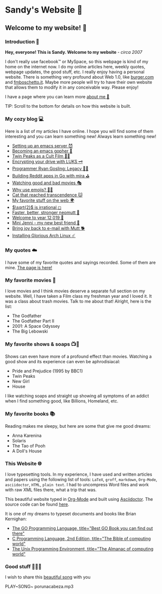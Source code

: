 Sandy\'s Website 🚀
==================

Welcome to my website! 🌷
------------------------

### Introduction 🛀

**Hey, everyone! This is Sandy. Welcome to my website** - *circa 2007*

I don\'t really use facebook™ or MySpace, so this webpage is kind of my
home on the internet now. I do my online articles here, weekly quotes,
webpage updates, the good stuff, etc. I really enjoy having a personal
website. There is something very profound about Web 1.0, like
[burger.com](http://burger.com) and
[fmboschetto.it](http://fmboschetto.it). Maybe more people will try to
have their own website that allows them to modify it in any conceivable
way. Please enjoy!

I have a page where you can learn more [about me 🤔](./aboutme)

TIP: Scroll to the bottom for details on how this website is built.

### My cozy blog 💻

Here is a list of my articles I have online. I hope you will find some
of them interesting and you can learn something new! Always learn
something new!

-   [Setting up an emacs server 😈](./articles/emacsd)
-   [Becoming an emacs gopher 🐗](./articles/go-emacs)
-   [Twin Peaks as a Cult Film 🌲🌲](./articles/twin-peaks)
-   [Encrypting your drive with LUKS 🗝](./articles/encrypting_usb)
-   [Programmer Ryan Gosling: Legacy 👨‍💻](./articles/ryan_codes)
-   [Building Reddit apps in Go with mira ⛳](./articles/mira_reddit)
-   [Watching good and bad movies 🎭](./articles/good_bad_movies)
-   [Why use emojis? 🎷🕺](./articles/why_use_emojis)
-   [Cat that reached transcendence
    🐱](./articles/quick_dirty_js/exercise3)
-   [My favorite stuff on the web 🌍](./articles/best_web)
-   [$\sqrt{2}$ is irrational ◻](./articles/sqrt2irrational)
-   [Faster, better, stronger neomutt 🐩](./articles/better_mutt/)
-   [Welcome to year 12,019 📅](./articles/year_12019/)
-   [Mini Jenni - my new best friend 🏮](./articles/mini_jenni/)
-   [Bring joy back to e-mail with Mutt 🐕](./articles/using_mutt/)
-   [Installing Glorious Arch Linux ☄️](./articles/installing_arch/)

### My quotes ☁️

I have some of my favorite quotes and sayings recorded. Some of them are
mine. [The page is here!](./quotes)

### My favorite movies 🎥

I love movies and I think movies deserve a separate full section on my
website. Well, I have taken a Film class my freshman year and I loved
it. It was a class about trash movies. Talk to me about that! Alright,
here is the list:

-   The Godfather
-   The Godfather Part II
-   2001: A Space Odyssey
-   The Big Lebowski

### My favorite shows & soaps 📺🧼

Shows can even have more of a profound effect than movies. Watching a
good show and its experience can even be aphrodisiacal:

-   Pride and Prejudice (1995 by BBC1)
-   Twin Peaks
-   New Girl
-   House

I like watching soaps and straight up showing all symptoms of an addict
when I find something good, like Billions, Homeland, etc.

### My favorite books 📚

Reading makes me sleepy, but here are some that give me good dreams:

-   Anna Karenina
-   Solaris
-   The Tao of Pooh
-   A Doll\'s House

### This Website 🌐

I love typesetting tools. In my experience, I have used and written
articles and papers using the following list of tools: `LaTeX`, `groff`,
`markdown`, `Org-Mode`, `asciidoctor`, `HTML`, `plain text`. I had to
uncompress Word files and work with raw XML files there, what a trip
that was.

This beautiful website typed in [Org-Mode](https://orgmode.org/) and
built using [Asciidoctor](http://asciidoctor.org). The source code can
be found [here](https://github.com/thecsw/thecsw.github.io).

It is one of my dreams to typeset documents and books like Brian
Kernighan:

-   [The GO Programming Language, title=\"Best GO Book you can find out
    there\"](https://www.amazon.com/Programming-Language-Addison-Wesley-Professional-Computing/dp/0134190440/ref=sr_1_1?keywords=The+go+programming+languagu&qid=1556766950&s=gateway&sr=8-1-spell)
-   [C Programming Language, 2nd Edition, title=\"The Bible of computing
    world\"](https://www.amazon.com/Programming-Language-2nd-Brian-Kernighan/dp/0131103628/ref=sr_1_2?crid=3CGWLG27VTZ18&keywords=the+c+programming+language+2nd+edition&qid=1556952161&s=gateway&sprefix=The+c+program%252Caps%252C182&sr=8-2)
-   [The Unix Programming Environment, title=\"The Almanac of computing
    world\"](https://www.amazon.com/gp/product/013937681X/ref=dbs_a_def_rwt_hsch_vapi_taft_p1_i5)

### Good stuff 💃💃💃

I wish to share this [beautiful
song](https://en.wikipedia.org/wiki/Por_una_Cabeza) with you

PLAY~SONG~ porunacabeza.mp3
